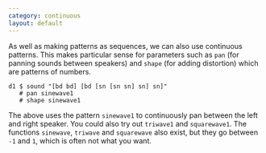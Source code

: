 ```yaml
---
category: continuous
layout: default
---
```



As well as making patterns as sequences, we can also use continuous
patterns. This makes particular sense for parameters such as `pan`
(for panning sounds between speakers) and `shape` (for adding
distortion) which are patterns of numbers.

~~~~ {haskell}
d1 $ sound "[bd bd] [bd [sn [sn sn] sn] sn]"
   # pan sinewave1
   # shape sinewave1
~~~~

The above uses the pattern `sinewave1` to continuously pan between the
left and right speaker. You could also try out `triwave1` and
`squarewave1`.  The functions `sinewave`, `triwave` and `squarewave`
also exist, but they go between `-1` and `1`, which is often not what
you want.